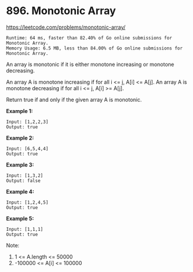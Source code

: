 # 896. Monotonic Array

https://leetcode.com/problems/monotonic-array/

```
Runtime: 64 ms, faster than 82.40% of Go online submissions for Monotonic Array.
Memory Usage: 6.5 MB, less than 84.00% of Go online submissions for Monotonic Array.
```

An array is monotonic if it is either monotone increasing or monotone decreasing.

An array A is monotone increasing if for all i <= j, A[i] <= A[j].  An array A is monotone decreasing if for all i <= j, A[i] >= A[j].

Return true if and only if the given array A is monotonic.

**Example 1:**
```
Input: [1,2,2,3]
Output: true
```

**Example 2:**
```
Input: [6,5,4,4]
Output: true
```

**Example 3:**
```
Input: [1,3,2]
Output: false
```

**Example 4:**
```
Input: [1,2,4,5]
Output: true
```

**Example 5:**
```
Input: [1,1,1]
Output: true
```

Note:

1. 1 <= A.length <= 50000
2. -100000 <= A[i] <= 100000